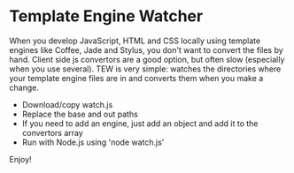 Template Engine Watcher
==

When you develop JavaScript, HTML and CSS locally using template engines like Coffee, Jade and Stylus, you don't want to convert the files by hand. Client side js convertors are a good option, but often slow (especially when you use several). TEW is very simple: watches the directories where your template engine files are in and converts them when you make a change.

+ Download/copy watch.js
+ Replace the base and out paths
+ If you need to add an engine, just add an object and add it to the convertors array
+ Run with Node.js using 'node watch.js'

Enjoy!
